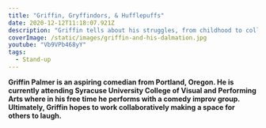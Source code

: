 ```yaml
---
title: "Griffin, Gryffindors, & Hufflepuffs"
date: 2020-12-12T11:18:07.921Z
description: "Griffin tells about his struggles, from childhood to college."
coverImage: /static/images/griffin-and-his-dalmation.jpg
youtube: "Vb9VPb468yY"
tags:
  - Stand-up
---
```

**Griffin Palmer is an aspiring comedian from Portland, Oregon. He is currently attending Syracuse University College of Visual and Performing Arts where in his free time he performs with a comedy improv group. Ultimately, Griffin hopes to work collaboratively making a space for others to laugh.**
